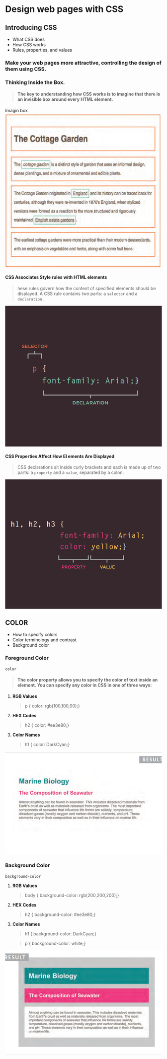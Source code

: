 # Design web pages with CSS

## Introducing CSS
-  What CSS does
-  How CSS works
-  Rules, properties, and values

### Make your web pages more attractive, controlling the design of them using CSS.

### Thinking Inside the Box.


 >#### The key to understanding how CSS works is to imagine that there is an invisible box around every HTML element.

 Imagin box
 ![imagin box](./image/CSS.png)


#### CSS Associates Style rules with HTML elements
> hese rules govern
how the content of specified elements should be displayed. A CSS rule contains two parts: a `selector` and a `declaration.`


![Selector](./image/CSSselector.png)


#### CSS Properties Affect How El ements Are Displayed
> CSS declarations sit inside curly brackets and each is made up of two parts: a `property` and a `value`, separated by a colon.

![Propert](./image/property.png)




## COLOR
- How to specify colors
- Color terminology and contrast
- Background color

### Foreground Color
    color
>#### The color property allows you to specify the color of text inside an element. You can specify any color in CSS in one of three ways:
1. **RGB Values**
    >p {
color: rgb(100,100,90);}
2. **HEX Codes**
    >h2 {
color: #ee3e80;}
3. **Color Names**
    >h1 {
color: DarkCyan;}

![Propert](./image/color.png)


### Background Color
    background-color

 1. **RGB Values**
    >body {
background-color: rgb(200,200,200);}


2. **HEX Codes**
    >h2 {
background-color: #ee3e80;}

3. **Color Names**
    >h1 {
background-color: DarkCyan;}

    >p {
background-color: white;} 

![Propert](./image/Bcolor.png)
